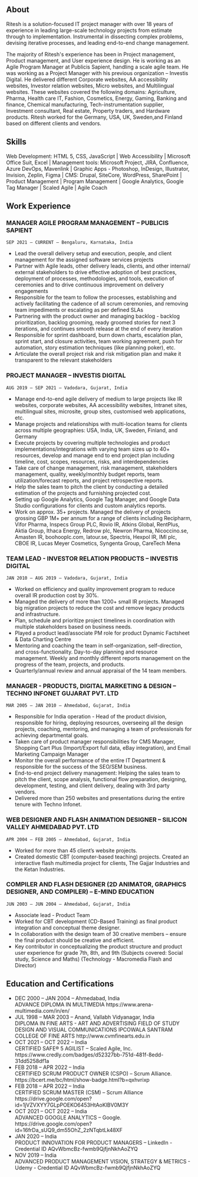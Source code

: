 ## About

Ritesh is a solution-focused IT project manager with over 18 years of experience in leading large-scale technology projects from estimate through to implementation. Instrumental in dissecting complex problems, devising iterative processes, and leading end-to-end change management.

The majority of Ritesh's experience has been in Project management, Product management, and User experience design. He is working as an Agile Program Manager at Publicis Sapient, handling a scale agile team. He was working as a Project Manager with his previous organization – Investis Digital. He delivered different Corporate websites, AA accessibility websites, Investor relation websites, Micro websites, and Multilingual websites. These websites covered the following domains: Agriculture, Pharma, Health care IT, Fashion, Cosmetics, Energy, Gaming, Banking and finance, Chemical manufacturing, Tech-instrumentation supplier, Investment consultant, Real estate, Property traders, and Hardware products. Ritesh worked for the Germany, USA, UK, Sweden,and Finland based on different clients and vendors.

## Skills

Web Development: HTML 5, CSS, JavaScript | Web Accessibility | Microsoft Office Suit, Excel | Management tools: Microsoft Project, JIRA, Confluence, Azure DevOps, Mavenlink | Graphic Apps - Photoshop, InDesign, Illustrator, Invision, Zeplin, Figma | CMS: Drupal, SiteCore, WordPress, SharePoint | Product Management | Program Management | Google Analytics, Google Tag Manager | Scaled Agile | Agile Coach

## Work Experience

### MANAGER AGILE PROGRAM MANAGEMENT – PUBLICIS SAPIENT
`SEP 2021 – CURRENT – Bengaluru, Karnataka, India` <br/>
<ul>
<li>Lead the overall delivery setup and execution, people, and client management for the assigned software services projects</li>
<li>Partner with Agile leads, other delivery leads, clients, and other internal/ external stakeholders to drive effective adoption of best practices, deployment of processes, methodologies, and tools, execution of ceremonies and to drive continuous improvement on delivery engagements </li>
<li>Responsible for the team to follow the processes, establishing and actively facilitating the cadence of all scrum ceremonies, and removing team impediments or escalating as per defined SLAs</li>
<li>Partnering with the product owner and managing backlog - backlog prioritization, backlog grooming, ready groomed stories for next 3 iterations, and continues smooth release at the end of every iteration</li>
<li>Responsible for sprint dashboard, burn down charts, escalation plan, sprint start, and closure activities, team working agreement, push for automation, story estimation techniques (like planning poker), etc.</li>
<li>Articulate the overall project risk and risk mitigation plan and make it transparent to the relevant stakeholders</li>
</ul>

### PROJECT MANAGER – INVESTIS DIGITAL
`AUG 2019 – SEP 2021 – Vadodara, Gujarat, India`<br/>
<ul>
<li>Manage end-to-end agile delivery of medium to large projects like IR websites, corporate websites, AA accessibility websites, Intranet sites, multilingual sites, microsite, group sites, customised web applications, etc.</li>
<li>Manage projects and relationships with multi-location teams for clients across multiple geographies: USA, India, UK, Sweden, Finland, and Germany</li>
<li>Execute projects by covering multiple technologies and product implementations/integrations with varying team sizes up to 40+ resources, develop and manage end to end project plan including timeline, cost, scopes, resources, risks, and interdependencies</li>
<li>Take care of change management, risk management, stakeholders management, quality, weekly/monthly budget reports, team utilization/forecast reports, and project retrospective reports.</li>
<li>Help the sales team to pitch the client by conducting a detailed estimation of the projects and furnishing projected cost.</li>
<li>Setting up Google Analytics, Google Tag Manager, and Google Data Studio configurations for clients and custom analytics reports.</li>
<li>Work on approx. 35+ projects. Managed the delivery of projects grossing GBP 1M+ per annum for a range of clients including Recipharm, Vifor Pharma, Inspecs Group PLC, Rovio IR, Atkins Global, RentPlus, Aktia Group, Ithaca Energy, Redrow plc, Newron Pharma, Nicoccino.se, Amasten IR, boohooplc.com, latour.se, Spectris, Hexpol IR, IMI plc, CBOE IR, Lucas Meyer Cosmetics, Syngenta Group, CareTech Mena</li>
</ul>


### TEAM LEAD - INVESTOR RELATION PRODUCTS – INVESTIS DIGITAL
`JAN 2010 – AUG 2019 – Vadodara, Gujarat, India`<br/>
<ul>
<li>Worked on efficiency and quality improvement program to reduce overall IR production cost by 30%.</li>
<li>Managed the delivery of more than 1200+ small IR projects. Managed big migration projects to reduce the cost and remove legacy products and infrastructure. </li>
<li>Plan, schedule and prioritize project timelines in coordination with multiple stakeholders based on business needs. </li>
<li>Played a product lead/associate PM role for product Dynamic Factsheet & Data Charting Centre</li>
<li>Mentoring and coaching the team in self-organization, self-direction, and cross-functionality. Day-to-day planning and resource management. Weekly and monthly different reports management on the progress of the team, projects, and products.</li>
<li>Quarterly/annual review and annual appraisal of the 14 team members.</li>
</ul>


### MANAGER - PRODUCTS, DIGITAL MARKETING & DESIGN – TECHNO INFONET GUJARAT PVT. LTD
`MAR 2005 – JAN 2010 – Ahmedabad, Gujarat, India`<br/>
<ul>
<li>Responsible for India operation - Head of the product division, responsible for hiring, deploying resources, overseeing all the design projects, coaching, mentoring, and managing a team of professionals for achieving departmental goals.</li>
<li>Taken care of product manager responsibilities for CMS Manager, Shopping Cart Plus (Import/Export full data, eBay integration), and Email Marketing Campaign Manager</li>
<li>Monitor the overall performance of the entire IT Department & responsible for the success of the SEO/SEM business. </li>
<li>End-to-end project delivery management: Helping the sales team to pitch the client, scope analysis, functional flow preparation, designing, development, testing, and client delivery, dealing with 3rd party vendors. </li>
<li>Delivered more than 250 websites and presentations during the entire tenure with Techno Infonet. </li>
</ul>


### WEB DESIGNER AND FLASH ANIMATION DESIGNER – SILICON VALLEY AHMEDABAD PVT. LTD
`APR 2004 – FEB 2005 – Ahmedabad, Gujarat, India`<br/>
<ul>
<li>Worked for more than 45 client’s website projects.</li>
<li>Created domestic CBT (computer-based teaching) projects. Created an interactive flash multimedia project for clients, The Gajjar Industries and the Ketan Industries.</li>
</ul>


### COMPILER AND FLASH DESIGNER (2D ANIMATOR, GRAPHICS DESIGNER, AND COMPILER) – E-MIND EDUCATION
`JUN 2003 – JUN 2004 – Ahmedabad, Gujarat, India`<br/>
<ul>
<li>Associate lead - Product Team</li>
<li>Worked for CBT development (CD-Based Training) as final product integration and conceptual theme designer.</li>
<li>In collaboration with the design team of 30 creative members – ensure the final product should be creative and efficient. </li>
<li>Key contributor in conceptualizing the product structure and product user experience for grade 7th, 8th, and 9th (Subjects covered: Social study, Science and Maths) (Technology - Macromedia Flash and Director)</li>
</ul>


## Education and Certifications
<ul>
<li>
DEC 2000 – JAN 2004 – Ahmedabad, India <br/>
ADVANCE DIPLOMA IN MULTIMEDIA  https://www.arena-multimedia.com/in/en/	
</li>
<li>
JUL 1998 – MAR 2003 – Anand, Vallabh Vidyanagar, India <br/>
DIPLOMA IN FINE ARTS - ART AND ADVERTISING FIELD OF STUDY DESIGN AND VISUAL COMMUNICATIONS
IPCOWALA SANTRAM COLLEGE OF FINE ARTS  http://www.cvmfinearts.edu.in
</li>
  
<li>OCT 2021 – OCT 2022 – India <br/>
CERTIFIED SAFE® 5 AGILIST – Scaled Agile, Inc.  https://www.credly.com/badges/d52327bb-751d-481f-8edd-31dd5258df1a
</li>
<li>
FEB 2018 – APR 2022 – India <br/>
CERTIFIED SCRUM PRODUCT OWNER (CSPO) – Scrum Alliance. https://bcert.me/bc/html/show-badge.html?b=qxhvrixp
</li>
<li>
FEB 2018 – APR 2022 – India <br/>
CERTIFIED SCRUM MASTER (CSM) – Scrum Alliance https://drive.google.com/open?id=1jVZVXYY7GLpPOEKO6453HtAoKlBV0M3Y
</li>
<li>
OCT 2021 – OCT 2022 – India <br/>
ADVANCED GOOGLE ANALYTICS – Google.  https://drive.google.com/open?id=16frDa_sUQ9_dm55OhZ_2zNTqbtLk48XF
</li>
<li>
JAN 2020 – India <br/>
PRODUCT INNOVATION FOR PRODUCT MANAGERS – LinkedIn - Credential ID AQvWbmcBz-fwmb9QjfjnNkhAoZYQ
</li>
<li>
NOV 2019 – India <br/>
ADVANCED PRODUCT MANAGEMENT VISION, STRATEGY & METRICS - Udemy - Credential ID AQvWbmcBz-fwmb9QjfjnNkhAoZYQ
</li>

</ul>
